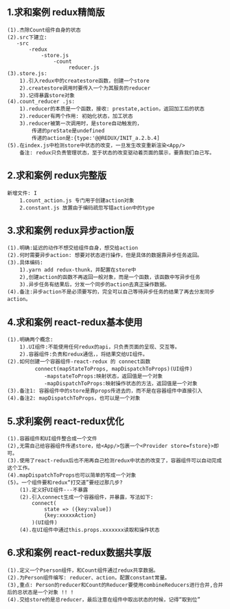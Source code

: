  ## 1.求和案例 redux精简版
    (1).杰除Count组件自身的状态
    (2).src下建立:
       -src
           -redux
               -store.js
                   -count
                        reducer.js
    (3).store.js:
        1).引入redux中的createstore函数，创建一个store
        2).createstore调用时要传入一个为其服务的reducer
        3).记得暴露store对象
    (4).count_reducer .js:
        1).reducer的本质是一个函数，接收: prestate,action，返回加工后的状态
        2).reducer有两个作用: 初始化状态，加工状态
        3).reducer被第一次调用时，是store自动触发的，
            传递的preState是undefined
            传递的action是:{type:'@@REDUX/INIT_a.2.b.4]
    (5).在index.js中检测store中状态的改变，一旦发生改变重新渲染<App/>
        备注: redux只负责管理状态，至于状态的改变驱动着页面的展示，要靠我们自己写。

## 2.求和案例 redux完整版
    新增文件: I
        1.count_action.js 专门用于创建action对象
        2.constant.js 放置由于编码疏忽写错action中的type

## 3.求和案例 redux异步action版
    (1).明确:延迟的动作不想交给组件自身，想交给action
    (2).何时需要异步action: 想要对状态进行操作，但是具体的数据靠异步任务返回。
    (3).具体编码:
        1).yarn add redux-thunk，并配置在store中
        2),创建action的函数不再返回一般对象，而是一个函数，该函数中写异步任务
        3).异步任务有结果后，分发一个同步的action去真正操作数据。
    (4).备注:异步action不是必须要写的，完全可以自己等待异步任务的结果了再去分发同步action。

## 4.求和案例 react-redux基本使用
    (1).明确两个概念:
        1).UI组件:不能使用任何redux的api，只负责页面的呈现、交互等。
        2).容器组件:负责和redux通信，，将结果交给UI组件。
    (2).如何创建一个容器组件-react-redux 的 connect函数
             connect(mapStateToProps, mapDispatchToProps)(UI组件)
                -mapstateToProps:映射状态，返回值是一个对象  
                -mapDispatchToProps:映射操作状态的方法，返回值是一个对象
    (3).备注1: 容器组件中的store是靠props传进去的，而不是在容器组件中直接引入
    (4).备注2: mapDispatchToProps，也可以是一个对象


## 5.求利案例 react-redux优化
    (1).容器组件和UI组件整合成一个文件
    (2),无需自己给容器组件传递store，给<App/>包裹一个<Provider store=fstore}>即可。
    (3).使用了react-redux后也不用再自己检测redux中状态的改变了，容器组件可以自动完成这个工作。  
    (4).mapDispatchToProps也可以简单的写成一个对象
    (5)。一个组件要和redux“打交道”要经过那几步?
        (1).定义好UI组件---不暴露
        (2).引入connect生成一个容器组件，并暴露，写法如下:
            connect(
                state => ({key:value])
                {key:xxxxxAction}
            )(UI组件)
        (4).在UI组件中通过this.props.xxxxxxx读取和操作状态


## 6.求和案例 react-redux数据共享版
    (1).定义一个Pserson组件，和Count组件通过redux共享数据。
    (2).为Person组件编写: reducer、action，配置constant常量。
    (3),重点: Person的reducer和Count的Reducer要使用combineReducers进行合并,合并后的总状态是一个对象 !! !
    (4).交给store的是总reducer，最后注意在组件中取出状态的时候，记得“取到位”